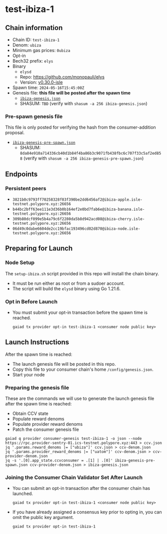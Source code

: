 # test-ibiza-1

## Chain information

* Chain ID: `test-ibiza-1`
* Denom: `ubiza`
* Minimum gas prices: `0ubiza`
* Opt-in
* Bech32 prefix: `elys`
* Binary
  * `elysd`
  * Repo: https://github.com/monopauli/elys
  * Version: [v0.30.0-isle](https://github.com/monopauli/elys/releases/tag/v0.30.0-isle)
* Spawn time: `2024-05-16T15:45:00Z`
* Genesis file: **this file will be posted after the spawn time**
  * [`ibiza-genesis.json`](./ibiza-genesis.json)
  * SHASUM: `TBD` (verify with `shasum -a 256 ibiza-genesis.json`)

### Pre-spawn genesis file

This file is only posted for verifying the hash from the consumer-addition proposal.
* [`ibiza-genesis-pre-spawn.json`](./ibiza-genesis-pre-spawn.json)
  * SHASUM: `8da84e910a714336cb40d1b84f4ba86b3c9071fb438fbc6c707f33c5af2ed858` (verify with `shasum -a 256 ibiza-genesis-pre-spawn.json`)

## Endpoints

### Persistent peers

* `3821b0c9793ff70258328f03f390be2dd6456af2@ibiza-apple.isle-testnet.polypore.xyz:26656`
* `b44bc2bff63ee111e3d36b0b164ef2e0bd7fab6e@ibiza-banana.isle-testnet.polypore.xyz:26656`
* `309b80dcf099e5b4a79c6f2280da5b8d942acd08@ibiza-cherry.isle-testnet.polypore.xyz:26656`
* `06d49c0dabe6604de2cc19bfac193496cd02d870@ibiza-node.isle-testnet.polypore.xyz:26656`

## Preparing for Launch

### Node Setup

The `setup-ibiza.sh` script provided in this repo will install the chain binary.
* It must be run either as root or from a sudoer account.
* The script will build the `elysd` binary using Go 1.21.6.

### Opt in Before Launch

* You must submit your opt-in transaction before the spawn time is reached.
  ```
  gaiad tx provider opt-in test-ibiza-1 <consumer node public key>
  ```

## Launch Instructions

After the spawn time is reached:
  * The launch genesis file will be posted in this repo.
  * Copy this file to your consumer chain's home `/config/genesis.json`.
  * Start your node

### Preparing the genesis file

These are the commands we will use to generate the launch genesis file after the spawn time is reached:

* Obtain CCV state
* Populate reward denoms
* Populate provider reward denoms
* Patch the consumer genesis file
```
gaiad q provider consumer-genesis test-ibiza-1 -o json --node https://rpc.provider-sentry-01.ics-testnet.polypore.xyz:443 > ccv.json
jq '.params.reward_denoms |= ["ubiza"]' ccv.json > ccv-denom.json
jq '.params.provider_reward_denoms |= ["uatom"]' ccv-denom.json > ccv-provider-denom.json
jq -s '.[0].app_state.ccvconsumer = .[1] | .[0]' ibiza-genesis-pre-spawn.json ccv-provider-denom.json > ibiza-genesis.json
```

### Joining the Consumer Chain Validator Set After Launch

* You can submit an opt-in transaction after the consumer chain has launched.
  ```
  gaiad tx provider opt-in test-ibiza-1 <consumer node public key>
  ```
* If you have already assigned a consensus key prior to opting in, you can omit the public key argument.
  ```
  gaiad tx provider opt-in test-ibiza-1
  ```
